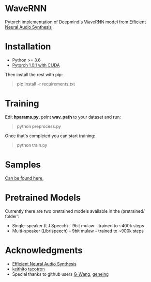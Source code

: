 # WaveRNN

Pytorch implementation of Deepmind's WaveRNN model from [Efficient Neural Audio Synthesis](https://arxiv.org/abs/1802.08435v1)

# Installation

* Python >= 3.6
* [Pytorch 1.0.1 with CUDA](https://pytorch.org/)

Then install the rest with pip:

> pip install -r requirements.txt

# Training

Edit **hparams.py**, point **wav_path** to your dataset and run: 

> python preprocess.py

Once that's completed you can start training:

> python train.py

# Samples

[Can be found here.](https://fatchord.github.io/model_outputs/)

# Pretrained Models

Currently there are two pretrained models available in the /pretrained/ folder':

* Single-speaker (LJ Speech) - 9bit mulaw - trained to ~400k steps
* Multi-speaker (Librispeech) - 9bit mulaw - trained to ~900k steps

# Acknowledgments

* [Efficient Neural Audio Synthesis](https://arxiv.org/abs/1802.08435v1)
* [keithito tacotron](https://github.com/keithito/tacotron)
* Special thanks to github users [G-Wang](https://github.com/G-Wang), [geneing](https://github.com/geneing)





